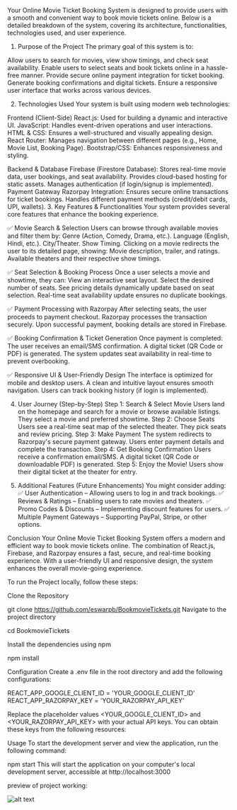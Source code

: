 Your Online Movie Ticket Booking System is designed to provide users with a smooth and convenient way to book movie tickets online. Below is a detailed breakdown of the system, covering its architecture, functionalities, technologies used, and user experience.

1. Purpose of the Project
The primary goal of this system is to:

Allow users to search for movies, view show timings, and check seat availability.
Enable users to select seats and book tickets online in a hassle-free manner.
Provide secure online payment integration for ticket booking.
Generate booking confirmations and digital tickets.
Ensure a responsive user interface that works across various devices.

2. Technologies Used
Your system is built using modern web technologies:

Frontend (Client-Side)
React.js: Used for building a dynamic and interactive UI.
JavaScript: Handles event-driven operations and user interactions.
HTML & CSS: Ensures a well-structured and visually appealing design.
React Router: Manages navigation between different pages (e.g., Home, Movie List, Booking Page).
Bootstrap/CSS: Enhances responsiveness and styling.

Backend & Database
Firebase (Firestore Database):
Stores real-time movie data, user bookings, and seat availability.
Provides cloud-based hosting for static assets.
Manages authentication (if login/signup is implemented).
Payment Gateway
Razorpay Integration:
Ensures secure online transactions for ticket bookings.
Handles different payment methods (credit/debit cards, UPI, wallets).
3. Key Features & Functionalities
Your system provides several core features that enhance the booking experience.

✅ Movie Search & Selection
Users can browse through available movies and filter them by:
Genre (Action, Comedy, Drama, etc.).
Language (English, Hindi, etc.).
City/Theater.
Show Timing.
Clicking on a movie redirects the user to its detailed page, showing:
Movie description, trailer, and ratings.
Available theaters and their respective show timings.

✅ Seat Selection & Booking Process
Once a user selects a movie and showtime, they can:
View an interactive seat layout.
Select the desired number of seats.
See pricing details dynamically update based on seat selection.
Real-time seat availability update ensures no duplicate bookings.

✅ Payment Processing with Razorpay
After selecting seats, the user proceeds to payment checkout.
Razorpay processes the transaction securely.
Upon successful payment, booking details are stored in Firebase.

✅ Booking Confirmation & Ticket Generation
Once payment is completed:
The user receives an email/SMS confirmation.
A digital ticket (QR Code or PDF) is generated.
The system updates seat availability in real-time to prevent overbooking.

✅ Responsive UI & User-Friendly Design
The interface is optimized for mobile and desktop users.
A clean and intuitive layout ensures smooth navigation.
Users can track booking history (if login is implemented).

4. User Journey (Step-by-Step)
Step 1: Search & Select Movie
Users land on the homepage and search for a movie or browse available listings.
They select a movie and preferred showtime.
Step 2: Choose Seats
Users see a real-time seat map of the selected theater.
They pick seats and review pricing.
Step 3: Make Payment
The system redirects to Razorpay's secure payment gateway.
Users enter payment details and complete the transaction.
Step 4: Get Booking Confirmation
Users receive a confirmation email/SMS.
A digital ticket (QR Code or downloadable PDF) is generated.
Step 5: Enjoy the Movie!
Users show their digital ticket at the theater for entry.

5. Additional Features (Future Enhancements)
You might consider adding: 
✅ User Authentication – Allowing users to log in and track bookings.
✅ Reviews & Ratings – Enabling users to rate movies and theaters.
✅ Promo Codes & Discounts – Implementing discount features for users.
✅ Multiple Payment Gateways – Supporting PayPal, Stripe, or other options.

Conclusion
Your Online Movie Ticket Booking System offers a modern and efficient way to book movie tickets online. The combination of React.js, Firebase, and Razorpay ensures a fast, secure, and real-time booking experience. With a user-friendly UI and responsive design, the system enhances the overall movie-going experience.



To run the Project locally, follow these steps:


Clone the Repository

git clone https://github.com/eswarpb/BookmovieTickets.git
Navigate to the project directory

cd BookmovieTickets

Install the dependencies using npm

npm install


Configuration
Create a .env file in the root directory and add the following configurations:

REACT_APP_GOOGLE_CLIENT_ID = 'YOUR_GOOGLE_CLIENT_ID'
REACT_APP_RAZORPAY_KEY = 'YOUR_RAZORPAY_API_KEY'

Replace the placeholder values <YOUR_GOOGLE_CLIENT_ID> and <YOUR_RAZORPAY_API_KEY> with your actual API keys. You can obtain these keys from 
the following resources:

Usage
To start the development server and view the application, run the following command:

npm start
This will start the application on your computer's local development server, accessible at http://localhost:3000


preview of project working:

![alt text](ezgif-7e1d4da8595097.gif)